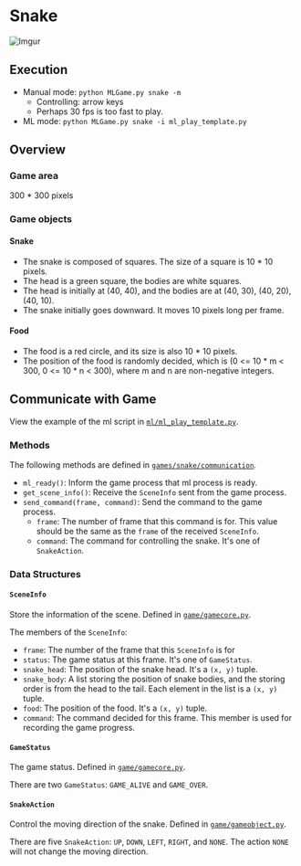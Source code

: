 # Snake

![Imgur](https://i.imgur.com/aVDPwWP.gif)

## Execution

* Manual mode: `python MLGame.py snake -m`
    * Controlling: arrow keys
    * Perhaps 30 fps is too fast to play.
* ML mode: `python MLGame.py snake -i ml_play_template.py`

## Overview

### Game area

300 \* 300 pixels

### Game objects

#### Snake

* The snake is composed of squares. The size of a square is 10 \* 10 pixels.
* The head is a green square, the bodies are white squares.
* The head is initially at (40, 40), and the bodies are at (40, 30), (40, 20), (40, 10).
* The snake initially goes downward. It moves 10 pixels long per frame.

#### Food

* The food is a red circle, and its size is also 10 \* 10 pixels.
* The position of the food is randomly decided, which is (0 <= 10 \* m < 300, 0 <= 10 \* n < 300), where m and n are non-negative integers.

## Communicate with Game

View the example of the ml script in [`ml/ml_play_template.py`](ml/ml_play_template.py).

### Methods

The following methods are defined in [`games/snake/communication`](communication.py).

* `ml_ready()`: Inform the game process that ml process is ready.
* `get_scene_info()`: Receive the `SceneInfo` sent from the game process.
* `send_command(frame, command)`: Send the command to the game process.
    * `frame`: The number of frame that this command is for. This value should be the same as the `frame` of the received `SceneInfo`.
    * `command`: The command for controlling the snake. It's one of `SnakeAction`.

### Data Structures

#### `SceneInfo`

Store the information of the scene. Defined in [`game/gamecore.py`](game/gamecore.py).

The members of the `SceneInfo`:

* `frame`: The number of the frame that this `SceneInfo` is for
* `status`: The game status at this frame. It's one of `GameStatus`.
* `snake_head`: The position of the snake head. It's a `(x, y)` tuple.
* `snake_body`: A list storing the position of snake bodies, and the storing order is from the head to the tail. Each element in the list is a `(x, y)` tuple.
* `food`: The position of the food. It's a `(x, y)` tuple.
* `command`: The command decided for this frame. This member is used for recording the game progress.

#### `GameStatus`

The game status. Defined in [`game/gamecore.py`](game/gamecore.py).

There are two `GameStatus`: `GAME_ALIVE` and `GAME_OVER`.

#### `SnakeAction`

Control the moving direction of the snake. Defined in [`game/gameobject.py`](game/gameobject.py).

There are five `SnakeAction`: `UP`, `DOWN`, `LEFT`, `RIGHT`, and `NONE`. The action `NONE` will not change the moving direction.
